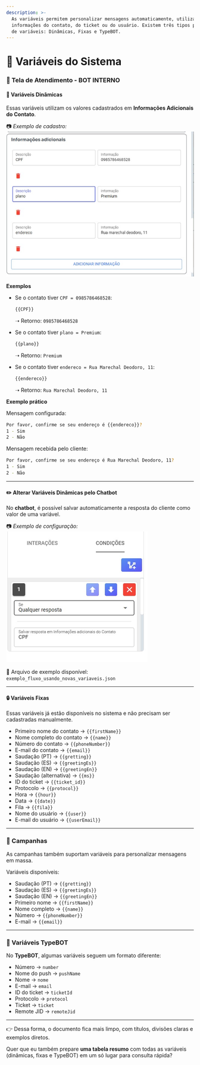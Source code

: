 ```yaml
---
description: >-
  As variáveis permitem personalizar mensagens automaticamente, utilizando
  informações do contato, do ticket ou do usuário. Existem três tipos principais
  de variáveis: Dinâmicas, Fixas e TypeBOT.
---
```


# 📌 Variáveis do Sistema

### 🔹 Tela de Atendimento - BOT INTERNO

#### 🔄 Variáveis Dinâmicas

Essas variáveis utilizam os valores cadastrados em **Informações Adicionais do Contato**.

📷 _Exemplo de cadastro:_\
![](../../.gitbook/assets/informacoesadicionais.jpg)

**Exemplos**

*   Se o contato tiver `CPF = 0985786468528`:

    ```bash
    {{CPF}}
    ```

    ➝ Retorno: `0985786468528`
*   Se o contato tiver `plano = Premium`:

    ```bash
    {{plano}}
    ```

    ➝ Retorno: `Premium`
*   Se o contato tiver `endereco = Rua Marechal Deodoro, 11`:

    ```bash
    {{endereco}}
    ```

    ➝ Retorno: `Rua Marechal Deodoro, 11`

**Exemplo prático**

Mensagem configurada:

```bash
Por favor, confirme se seu endereço é {{endereco}}?
1 - Sim
2 - Não
```

Mensagem recebida pelo cliente:

```bash
Por favor, confirme se seu endereço é Rua Marechal Deodoro, 11?
1 - Sim
2 - Não
```

***

#### ✏️ Alterar Variáveis Dinâmicas pelo Chatbot

No **chatbot**, é possível salvar automaticamente a resposta do cliente como valor de uma variável.

📷 _Exemplo de configuração:_\
![](../../.gitbook/assets/alterardados.jpg)

📂 Arquivo de exemplo disponível:\
`exemplo_fluxo_usando_novas_variaveis.json`

***

#### 🔒 Variáveis Fixas

Essas variáveis já estão disponíveis no sistema e não precisam ser cadastradas manualmente.

* Primeiro nome do contato → `{{firstName}}`
* Nome completo do contato → `{{name}}`
* Número do contato → `{{phoneNumber}}`
* E-mail do contato → `{{email}}`
* Saudação (PT) → `{{gretting}}`
* Saudação (ES) → `{{greetingEs}}`
* Saudação (EN) → `{{greetingEn}}`
* Saudação (alternativa) → `{{ms}}`
* ID do ticket → `{{ticket_id}}`
* Protocolo → `{{protocol}}`
* Hora → `{{hour}}`
* Data → `{{date}}`
* Fila → `{{fila}}`
* Nome do usuário → `{{user}}`
* E-mail do usuário → `{{userEmail}}`

***

### 🔹 Campanhas

As campanhas também suportam variáveis para personalizar mensagens em massa.

Variáveis disponíveis:

* Saudação (PT) → `{{gretting}}`
* Saudação (ES) → `{{greetingEs}}`
* Saudação (EN) → `{{greetingEn}}`
* Primeiro nome → `{{firstName}}`
* Nome completo → `{{name}}`
* Número → `{{phoneNumber}}`
* E-mail → `{{email}}`

***

### 🔹 Variáveis TypeBOT

No **TypeBOT**, algumas variáveis seguem um formato diferente:

* Número → `number`
* Nome do push → `pushName`
* Nome → `nome`
* E-mail → `email`
* ID do ticket → `ticketId`
* Protocolo → `protocol`
* Ticket → `ticket`
* Remote JID → `remoteJid`

***

👉 Dessa forma, o documento fica mais limpo, com títulos, divisões claras e exemplos diretos.

Quer que eu também prepare **uma tabela resumo** com todas as variáveis (dinâmicas, fixas e TypeBOT) em um só lugar para consulta rápida?
